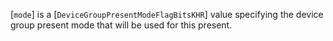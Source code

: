 [`mode`] is a [`DeviceGroupPresentModeFlagBitsKHR`] value
specifying the device group present mode that will be used for this
present.